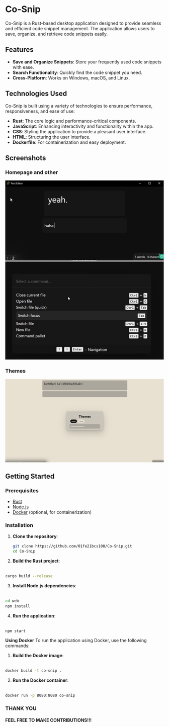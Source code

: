 # Co-Snip

Co-Snip is a Rust-based desktop application designed to provide seamless and efficient code snippet management. The application allows users to save, organize, and retrieve code snippets easily.

## Features

- **Save and Organize Snippets**: Store your frequently used code snippets with ease.
- **Search Functionality**: Quickly find the code snippet you need.
- **Cross-Platform**: Works on Windows, macOS, and Linux.

## Technologies Used

Co-Snip is built using a variety of technologies to ensure performance, responsiveness, and ease of use:

- **Rust**: The core logic and performance-critical components.
- **JavaScript**: Enhancing interactivity and functionality within the app.
- **CSS**: Styling the application to provide a pleasant user interface.
- **HTML**: Structuring the user interface.
- **Dockerfile**: For containerization and easy deployment.

## Screenshots

### Homepage and other
![Homepage Screenshot2](assets/homepage.png)
![Homepage Screenshot1](assets/bar.png)


### Themes

![Themes Screenshot](assets/coffee.png)

## Getting Started

### Prerequisites

- [Rust](https://www.rust-lang.org/tools/install)
- [Node.js](https://nodejs.org/)
- [Docker](https://www.docker.com/get-started) (optional, for containerization)

### Installation

1. **Clone the repository**:
   ```bash
   git clone https://github.com/01fe21bcs108/Co-Snip.git
   cd Co-Snip
   ```
2.   **Build the Rust project**:

   ```bash

cargo build --release
```
3. **Install Node.js dependencies**:

```bash

cd web
npm install
```
4. **Run the application**:

```bash

npm start
```
**Using Docker**
To run the application using Docker, use the following commands:

1.  **Build the Docker image**:

```bash

docker build -t co-snip .
```
2.  **Run the Docker container**:

```bash

docker run -p 8080:8080 co-snip
```

### THANK YOU 
#### FEEL FREE TO MAKE CONTRIBUTIONS!!!

